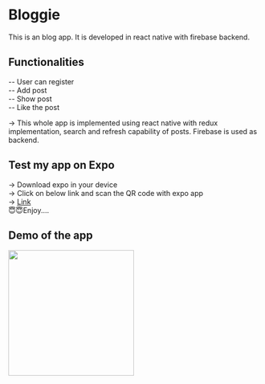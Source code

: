# Bloggie

This is an blog app. It is developed in react native with firebase backend.

## Functionalities

-- User can register<br>
-- Add post<br>
-- Show post<br>
-- Like the post<br>

-> This whole app is implemented using react native with redux implementation, search and refresh capability of posts. Firebase is used as backend.

## Test my app on Expo

-> Download expo in your device<br>
-> Click on below link and scan the QR code with expo app<br>
-> <a href="https://expo.io/@akshit0/projects/blogApp">Link</a><br>
😇😇Enjoy....

## Demo of the app

<img src="https://user-images.githubusercontent.com/64951569/115454173-1a6daf00-a23e-11eb-87a8-eff45f71d068.gif" width="250">
